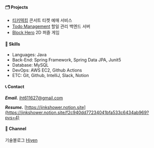 #### 🗂️ Projects
- [티키텍킹](https://github.com/lay-down-coding/tickitecking) 콘서트 티켓 예매 서비스
- [Todo Management](https://github.com/jinkshower/Todo-management) 할일 관리 백엔드 서버
- [Block Hero](https://github.com/jinkshower/BlockHero) 2D 퍼즐 게임

#### 🔨 Skills
- Languages: Java  
- Back-End: Spring Framework, Spring Data JPA, Junit5  
- Database: MySQL  
- DevOps: AWS EC2, Github Actions  
- ETC: Git, Github, IntelliJ, Slack, Notion  


#### 📞 Contact
***Email.*** [iht611627@gmail.com](iht611627@gmail.com) &nbsp;

***Resume.*** [https://jinkshower.notion.site](https://jinkshower.notion.site/f2c940dd77234041bfa533c6434ab969?pvs=4)


#### 📮 Channel
기술블로그 [Hiyen](https://jinkshower.github.io/)
